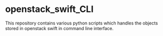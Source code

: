 # openstack_swift_CLI

This repository contains various python scripts which handles the objects stored in openstack swift in command line interface. 
